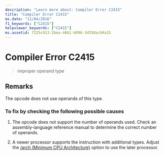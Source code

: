 ```yaml
---
description: "Learn more about: Compiler Error C2415"
title: "Compiler Error C2415"
ms.date: "11/04/2016"
f1_keywords: ["C2415"]
helpviewer_keywords: ["C2415"]
ms.assetid: f225c913-2bea-46b1-b096-3d358ac94a15
---
```

# Compiler Error C2415

> improper operand type

## Remarks

The opcode does not use operands of this type.

### To fix by checking the following possible causes

1. The opcode does not support the number of operands used. Check an assembly-language reference manual to determine the correct number of operands.

1. A newer processor supports the instruction with additional types. Adjust the [/arch (Minimum CPU Architecture)](../../build/reference/arch-minimum-cpu-architecture.md) option to use the later processor.
